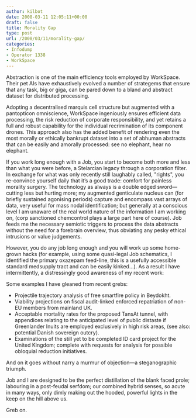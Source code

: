 ```yaml
---
author: kilbot
date: 2008-03-11 12:05:11+00:00
draft: false
title: Morality Gap
type: post
url: /2008/03/11/morality-gap/
categories:
- Infodump
- Operator 1338
- WorkSpace
---
```

Abstraction is one of the main efficiency tools employed by WorkSpace. Their pet AIs have exhaustively evolved a number of strategems that ensure that any task, big or giga, can be pared down to a bland and abstract dataset for distributed processing.

Adopting a decentralised marquis cell structure but augmented with a pantopticon omniscience, WorkSpace ingeniously ensures efficient data processing, the risk reduction of corporate responsibility, and yet retains a full and robust capability for the individual recrimination of its component drones. This approach also has the added benefit of rendering even the most morally or ethically bankrupt dataset into a set of abhuman abstracts that can be easily and amorally processed: see no elephant, hear no elephant.

If you work long enough with a Job, you start to become both more and less than what you were before, a Stelarcian legacy through a corporation filter. In exchange for what was only recently still laughably called, "rights", you re-convince yourself daily that it’s a good trade: comfort for painless morality surgery. The technology as always is a double edged sword—cutting less but hurting more; my augmented genticulate nucleus can (for briefly sustained agonising periods) capture and encompass vast arrays of data, very useful for mass nodal identification; but generally at a conscious level I am unaware of the real world nature of the information I am working on, (corp sanctioned chemcontrol plays a large part here of course). Job feeds me the necessary semiotic triggers to process the data abstracts without the need for a forebrain overview, thus obviating any pesky ethical intrusions or value judgements.

However, you do any job long enough and you will work up some home-grown hacks (for example, using some quasi-legal Job schematics, I identified the primary oxazepam feed-line, this is a usefully accessible standard medsupply tract and can be easily kinked…). As a result I have intermittently, a distressingly good awareness of my recent work:

Some examples I have gleaned from recent grebs:

- Projectile trajectory analysis of free smartfire policy in Beydokht.
- Viability projections on fiscal audit-linked enforced repatriation of non-EU members from mainland UK.
- Acceptable mortality rates for the proposed TansAt tunnel, with appendices relating to the anticipated level of public distaste if Greenlander Inuits are employed exclusively in high risk areas, (see also: potential Danish sovereign outcry).
- Examinations of the still yet to be completed ID card project for the United Kingdom; complete with requests for analysis for possible obloquial reduction initiatives.

And on it goes without narry a murmur of objection—a steganographic triumph.

Job and I are designed to be the perfect distillation of the blank faced prole; labouring in a post-feudal serfdom; our combined hybrid senses, so acute in many ways, only dimly making out the hooded, powerful lights in the keep on the hill above us.

Greb on.
